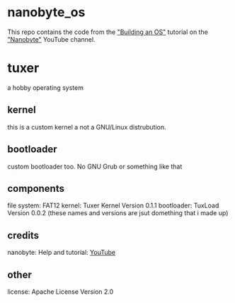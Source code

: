 # nanobyte_os
This repo contains the code from the ["Building an OS"](https://www.youtube.com/watch?v=9t-SPC7Tczc&list=PLFjM7v6KGMpiH2G-kT781ByCNC_0pKpPN) tutorial on the ["Nanobyte"](https://www.youtube.com/channel/UCSPIuWADJIMIf9Erf--XAsA) YouTube channel.
# tuxer
a hobby operating system

## kernel
this is a custom kernel a not a GNU/Linux distrubution. </br>

## bootloader
custom bootloader too. No GNU Grub or something like that

## components
file system: FAT12
kernel: Tuxer Kernel Version 0.1.1
bootloader: TuxLoad Version 0.0.2
(these names and versions are jsut domething that i made up)

## credits
nanobyte: Help and tutorial: [YouTube](https://www.youtube.com/@nanobyte-dev)

## other
license: Apache License Version 2.0